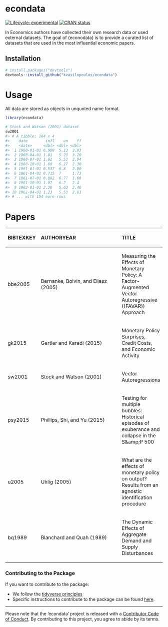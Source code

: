 
<!-- README.md is generated from README.Rmd. Please edit that file -->

# econdata

<!-- badges: start -->

[![Lifecycle:
experimental](https://img.shields.io/badge/lifecycle-experimental-orange.svg)](https://www.tidyverse.org/lifecycle/#experimental)
[![CRAN
status](https://www.r-pkg.org/badges/version/econdata)](https://CRAN.R-project.org/package=econdata)
<!-- badges: end -->

In Economics authors have collected their own research data or used
external datasets. The goal of {econodata} is to provide a curated list
of datasets that are used in the most influential economic papers.

## Installation

``` r
# install.packages("devtools")
devtools::install_github("kvasilopoulos/econdata")
```

# Usage

All data are stored as objects in unquoted name format.

``` r
library(econdata)

# Stock and Watson (2001) dataset
sw2001
#> # A tibble: 164 x 4
#>    date        infl    un    ff
#>    <date>     <dbl> <dbl> <dbl>
#>  1 1960-01-01 0.908  5.13  3.93
#>  2 1960-04-01 1.81   5.23  3.70
#>  3 1960-07-01 1.62   5.53  2.94
#>  4 1960-10-01 1.80   6.27  2.30
#>  5 1961-01-01 0.537  6.8   2.00
#>  6 1961-04-01 0.715  7     1.73
#>  7 1961-07-01 0.892  6.77  1.68
#>  8 1961-10-01 1.07   6.2   2.4 
#>  9 1962-01-01 2.30   5.63  2.46
#> 10 1962-04-01 1.23   5.53  2.61
#> # ... with 154 more rows
```

# Papers

<table>

<thead>

<tr>

<th style="text-align:left;">

BIBTEXKEY

</th>

<th style="text-align:left;">

AUTHORYEAR

</th>

<th style="text-align:left;">

TITLE

</th>

</tr>

</thead>

<tbody>

<tr>

<td style="text-align:left;width: 5em; ">

bbe2005

</td>

<td style="text-align:left;width: 20em; ">

Bernanke, Boivin, and Eliasz (2005)

</td>

<td style="text-align:left;">

Measuring the Effects of Monetary Policy: A Factor-Augmented Vector
Autoregressive ({FAVAR}) Approach

</td>

</tr>

<tr>

<td style="text-align:left;width: 5em; ">

gk2015

</td>

<td style="text-align:left;width: 20em; ">

Gertler and Karadi (2015)

</td>

<td style="text-align:left;">

Monetary Policy Surprises, Credit Costs, and Economic Activity

</td>

</tr>

<tr>

<td style="text-align:left;width: 5em; ">

sw2001

</td>

<td style="text-align:left;width: 20em; ">

Stock and Watson (2001)

</td>

<td style="text-align:left;">

Vector Autoregressions

</td>

</tr>

<tr>

<td style="text-align:left;width: 5em; ">

psy2015

</td>

<td style="text-align:left;width: 20em; ">

Phillips, Shi, and Yu (2015)

</td>

<td style="text-align:left;">

Testing for multiple bubbles: Historical episodes of exuberance and
collapse in the S\&amp;P 500

</td>

</tr>

<tr>

<td style="text-align:left;width: 5em; ">

u2005

</td>

<td style="text-align:left;width: 20em; ">

Uhlig (2005)

</td>

<td style="text-align:left;">

What are the effects of monetary policy on output? Results from an
agnostic identification procedure

</td>

</tr>

<tr>

<td style="text-align:left;width: 5em; ">

bq1989

</td>

<td style="text-align:left;width: 20em; ">

Blanchard and Quah (1989)

</td>

<td style="text-align:left;">

The Dynamic Effects of Aggregate Demand and Supply Disturbances

</td>

</tr>

</tbody>

</table>

### Contributing to the Package

If you want to contribute to the package:

  - We follow the [tidyverse principles](.github/CONTRIBUTING.md)
  - Specific instructions to contribute to the package can be found
    [here](.github/PKG_CONTRIBUTING.md).

-----

Please note that the ‘econdata’ project is released with a [Contributor
Code of Conduct](.github/CODE_OF_CONDUCT.md). By contributing to this
project, you agree to abide by its terms.
